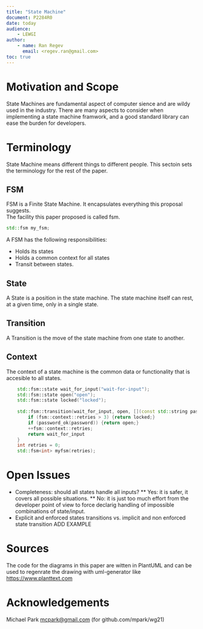 ```yaml
---
title: "State Machine"
document: P2284R0
date: today
audience:
    - LEWGI
author:
    - name: Ran Regev
      email: <regev.ran@gmail.com>
toc: true
---
```


# Motivation and Scope
State Machines are fundamental aspect of computer sience and are wildy used in the industry.
There are many aspects to consider when implementing a state machine framwork, and a good standard library can ease the burden for developers.

# Terminology
State Machine means different things to different people.
This sectoin sets the terminology for the rest of the paper.

## FSM
FSM is a Finite State Machine. It encapsulates everything this proposal suggests.<br>
The facility this paper proposed is called fsm.
```cpp
std::fsm my_fsm;
```
A FSM has the following responsibilities:<br>
* Holds its states 
* Holds a common context for all states
* Transit between states.

## State
A State is a position in the state machine. The state machine itself can rest, at a given time, only in a single state.

## Transition
A Transition is the move of the state machine from one state to another.

## Context
The context of a state machine is the common data or functionality that is accesible to all states.


```cpp
    std::fsm::state wait_for_input("wait-for-input");
    std::fsm::state open("open");
    std::fsm::state locked("locked");
    
    std::fsm::transition(wait_for_input, open, [](const std::string password) -> std::fsm::state& {
        if (fsm::context::retries > 3) {return locked;}
        if (password_ok(password)) {return open;}
        ++fsm::context::retries;
        return wait_for_input
    }
    int retries = 0;
    std::fsm<int> myfsm(retries);
```
# Open Issues
* Completeness: should all states handle all inputs?
** Yes: it is safer, it covers all possible situations.
** No: it is just too much effort from the developer point of view to force declarig handling of impossible combinations of state/input.
* Explicit and enforced states transitions vs. implicit and non enforced state transition
ADD EXAMPLE 

# Sources
The code for the diagrams in this paper are witten in PlantUML and can be used to regenrate the drawing with uml-generator like https://www.planttext.com

# Acknowledgements
Michael Park <mcpark@gmail.com> (for github.com/mpark/wg21)

